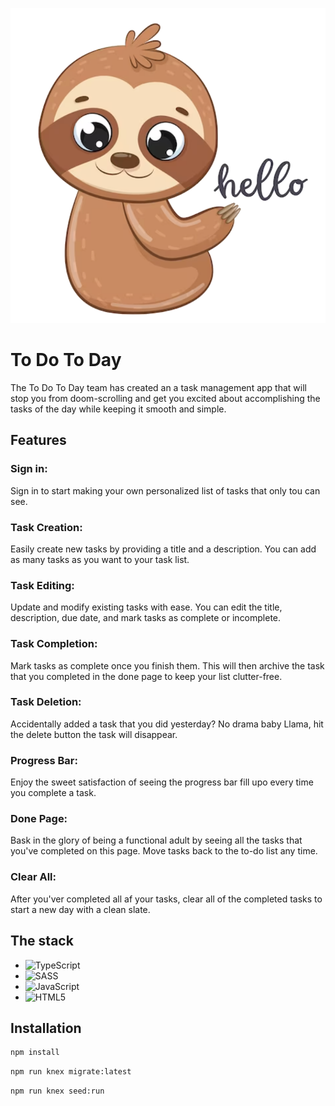 ![Little animal](/images/companion.png)
# To Do To Day

The To Do To Day team has created an a task management app that will stop you from doom-scrolling and get you excited about accomplishing the tasks of the day while keeping it smooth and simple.


## Features
### Sign in:
Sign in to start making your own personalized list of tasks that only tou can see.  
### Task Creation:
Easily create new tasks by providing a title and a description. You can add as many tasks as you want to your task list.
### Task Editing:
Update and modify existing tasks with ease. You can edit the title, description, due date, and mark tasks as complete or incomplete.
### Task Completion:
Mark tasks as complete once you finish them. This will then archive the task that you completed in the done page to keep your list clutter-free.
### Task Deletion:
Accidentally added a task that you did yesterday? No drama baby Llama, hit the delete button the task will disappear.
### Progress Bar:
Enjoy the sweet satisfaction of seeing the progress bar fill upo every time you complete a task.
### Done Page:
Bask in the glory of being a functional adult by seeing all the tasks that you've completed on this page. Move tasks back to the to-do list any time.
### Clear All:
After you'ver completed all af your tasks, clear all of the completed tasks to start a new day with a clean slate.

## The stack
- ![TypeScript](https://img.shields.io/badge/typescript-%23007ACC.svg?style=for-the-badge&logo=typescript&logoColor=white)
- ![SASS](https://img.shields.io/badge/SASS-hotpink.svg?style=for-the-badge&logo=SASS&logoColor=white)
- ![JavaScript](https://img.shields.io/badge/javascript-%23323330.svg?style=for-the-badge&logo=javascript&logoColor=%23F7DF1E)
- ![HTML5](https://img.shields.io/badge/html5-%23E34F26.svg?style=for-the-badge&logo=html5&logoColor=white)

## Installation
```bash
npm install
```
```bash
npm run knex migrate:latest
```
```bash
npm run knex seed:run
```
